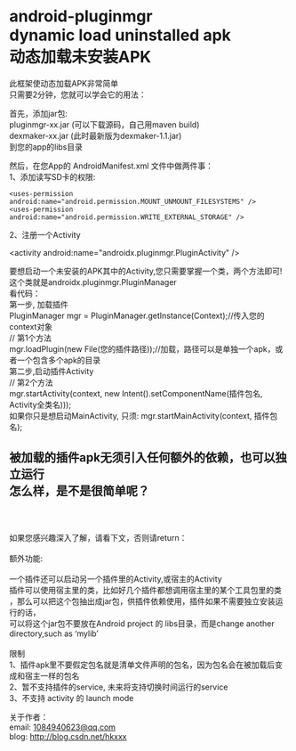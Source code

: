 android-pluginmgr<br>
dynamic load uninstalled apk<br>
动态加载未安装APK<br>
============================================================================================


此框架使动态加载APK非常简单<br>
只需要2分钟，您就可以学会它的用法：<br>

首先，添加jar包: <br>
     pluginmgr-xx.jar (可以下载源码，自己用maven build)<br>
     dexmaker-xx.jar (此时最新版为dexmaker-1.1.jar)<br>
     到您的app的libs目录<br>
     
然后，在您App的 AndroidManifest.xml 文件中做两件事：<br>
1、添加读写SD卡的权限: 
   
    <uses-permission android:name="android.permission.MOUNT_UNMOUNT_FILESYSTEMS" /> 
    <uses-permission android:name="android.permission.WRITE_EXTERNAL_STORAGE" />  
    
2、注册一个Activity 
 
   &lt;activity android:name=&#34;androidx.pluginmgr.PluginActivity&#34;&nbsp;/&gt; <br>
     
要想启动一个未安装的APK其中的Activity,您只需要掌握一个类，两个方法即可!<br>
这个类就是androidx.pluginmgr.PluginManager <br>
看代码：<br>
第一步, 加载插件 <br>
   PluginManager mgr = PluginManager.getInstance(Context);//传入您的context对象 <br>
   // 第1个方法  <br>
   mgr.loadPlugin(new File(您的插件路径));//加载，路径可以是单独一个apk，或者一个包含多个apk的目录 <br>
第二步,启动插件Activity <br>
   // 第2个方法 <br>
   mgr.startActivity(context, new Intent().setComponentName(插件包名, Activity全类名))); <br>
   如果你只是想启动MainActivity, 只须: mgr.startMainActivity(context, 插件包名); <br>
   
  被加载的插件apk无须引入任何额外的依赖，也可以独立运行 <br>
  怎么样，是不是很简单呢？ <br>
  <br>
  -------------------------------------------------------------
  <br>
  如果您感兴趣深入了解，请看下文，否则请return：<br>
  <br>
  额外功能:<br>
  <br>
  一个插件还可以启动另一个插件里的Activity,或宿主的Activity<br>
  插件可以使用宿主里的类，比如好几个插件都想调用宿主里的某个工具包里的类<br>
  ，那么可以把这个包抽出成jar包，供插件依赖使用，插件如果不需要独立安装运行的话，<br>
  可以将这个jar包不要放在Android project 的 libs目录，而是change another directory,such as ‘mylib’<br>
  <br>
  限制<br>
  1、插件apk里不要假定包名就是清单文件声明的包名，因为包名会在被加载后变成和宿主一样的包名<br>
  2、暂不支持插件的service, 未来将支持切换时间运行的service<br>
  3、不支持 activity 的 launch mode<br>
  
关于作者：<br>
 email: 1084940623@qq.com <br>
 blog: http://blog.csdn.net/hkxxx
